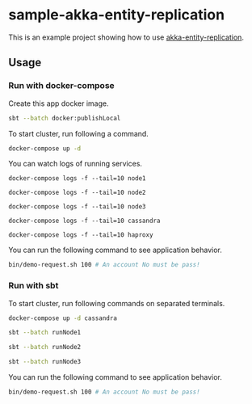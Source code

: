 # sample-akka-entity-replication

This is an example project showing how to use [akka-entity-replication](https://github.com/lerna-stack/akka-entity-replication).

## Usage

### Run with docker-compose

Create this app docker image.

```bash
sbt --batch docker:publishLocal
```

To start cluster, run following a command.

```bash
docker-compose up -d
```

You can watch logs of running services.

```
docker-compose logs -f --tail=10 node1
```
```
docker-compose logs -f --tail=10 node2
```
```
docker-compose logs -f --tail=10 node3
```
```
docker-compose logs -f --tail=10 cassandra
```
```
docker-compose logs -f --tail=10 haproxy
```

You can run the following command to see application behavior.

```bash
bin/demo-request.sh 100 # An account No must be pass!
```

### Run with sbt

To start cluster, run following commands on separated terminals.

```bash
docker-compose up -d cassandra
```

```bash
sbt --batch runNode1
```

```bash
sbt --batch runNode2
```

```bash
sbt --batch runNode3
```

You can run the following command to see application behavior.

```bash
bin/demo-request.sh 100 # An account No must be pass!
```

